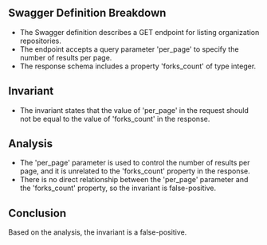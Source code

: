 ## Swagger Definition Breakdown
- The Swagger definition describes a GET endpoint for listing organization repositories.
- The endpoint accepts a query parameter 'per_page' to specify the number of results per page.
- The response schema includes a property 'forks_count' of type integer.

## Invariant
- The invariant states that the value of 'per_page' in the request should not be equal to the value of 'forks_count' in the response.

## Analysis
- The 'per_page' parameter is used to control the number of results per page, and it is unrelated to the 'forks_count' property in the response.
- There is no direct relationship between the 'per_page' parameter and the 'forks_count' property, so the invariant is false-positive.

## Conclusion
Based on the analysis, the invariant is a false-positive.
